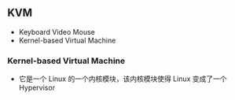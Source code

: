 ## KVM 
* Keyboard Video Mouse
* Kernel-based Virtual Machine


### Kernel-based Virtual Machine
* 它是一个 Linux 的一个内核模块，该内核模块使得 Linux 变成了一个 Hypervisor